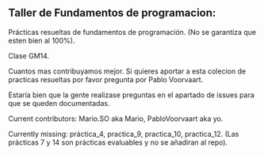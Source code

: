 ## Taller de Fundamentos de programacion:

Prácticas resueltas de fundamentos de programación. (No se garantiza que esten bien al 100%).

Clase GM14.

Cuantos mas contribuyamos mejor. Si quieres aportar a esta colecion de practicas resueltas por favor pregunta por Pablo Voorvaart.

Estaría bien que la gente realizase preguntas en el apartado de issues para que se queden documentadas.


Current contributors: Mario.SO aka Mario, PabloVoorvaart aka yo.

Currently missing: práctica_4, practica_9, practica_10, practica_12. (Las prácticas 7 y 14 son prácticas evaluables y no se añadiran al repo).
